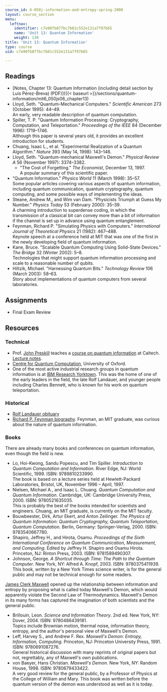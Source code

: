 ```yaml
---
course_id: 6-050j-information-and-entropy-spring-2008
layout: course_section
menu:
  leftnav:
    identifier: c7e90fb877bc7b01c552e131a7f97b65
    name: 'Unit 13: Quantum Information'
    weight: 130
title: 'Unit 13: Quantum Information'
type: course
uid: c7e90fb877bc7b01c552e131a7f97b65

---
```


Readings
--------

*   [Notes, Chapter 13: Quantum Information (including detail section by Luis Pérez-Breva) (PDF)]({{< baseurl >}}/sections/quantum-information/mit6_050js08_chapter13)
*   Lloyd, Seth. "Quantum-Mechanical Computers." _Scientific American_ 273 (October 1995): 44–49.  
    An early, very readable description of quantum computation.
*   Spiller, T. P. "Quantum Information Processing: Cryptography, Computation, and Teleportation." _Proceedings of the IEEE_ 84 (December 1996): 1719–1746.  
    Although this paper is several years old, it provides an excellent introduction for students.
*   Chuang, Isaac L., et al. "Experimental Realization of a Quantum Algorithm." _Nature_ 393 (May 14, 1998): 143–146.
*   Lloyd, Seth. "Quantum-mechanical Maxwell's Demon." _Physical Review A_ 56 (November 1997): 3374–3382.
    *   "The Cost of Forgetting." _The Economist_, December 13, 1997.  
        A popular summary of this scientific paper.
*   "Quantum Information." _Physics World_ 11 (March 1998): 35–57.  
    Some popular articles covering various aspects of quantum information, including quantum communication, quantum cryptography, quantum computing, and some possible ways of implementing the ideas.
*   Steane, Andrew M., and Wim van Dam. "Physicists Triumph at Guess My Number." _Physics Today_ 53 (February 2000): 35–39.  
    A charming introduction to superdense coding, in which the transmission of a classical bit can convey more than a bit of information if the channel is set up in advance using quantum entanglement.
*   Feynman, Richard P. "Simulating Physics with Computers." _International Journal of Theoretical Physics_ 21 (1982): 467–488.  
    Keynote speech at a conference held at MIT that was one of the first in the newly developing field of quantum information.
*   Kane, Bruce. "Scalable Quantum Computing Using Solid-State Devices." _The Bridge_ 32 (Winter 2002): 5–8.  
    Technologies that might support quantum information processing and scale to a reasonable number of qubits.
*   Hiltzik, Michael. "Harnessing Quantum Bits." _Technology Review_ 106 (March 2003): 58–63.  
    Story about implementations of quantum computers from several laboratories.

Assignments
-----------

*   Final Exam Review
    

Resources
---------

### Technical

*   Prof. [John Preskill](http://theory.caltech.edu/~preskill/) teaches a [course on quantum information](http://www.theory.caltech.edu/~preskill/ph219/index.html) at Caltech. [Lecture notes](http://theory.caltech.edu/~preskill/ph219/chap2_13.pdf).
*   [Centre for Quantum Computation](http://www.qubit.org/), University of Oxford.
*   One of the most active industrial research groups in quantum information is at [IBM Research Yorktown](https://www.research.ibm.com/labs/watson/). This was the home of one of the early leaders in the field, the late Rolf Landauer, and younger people including Charles Bennett, who is known for his work on quantum teleportation.

### Historical

*   [Rolf Landauer obituary](http://physicsweb.org/article/news/03/4/21)
*   [Richard P. Feynman biography](http://www-groups.dcs.st-andrews.ac.uk/~history/Biographies/Feynman.html). Feynman, an MIT graduate, was curious about the nature of quantum information.

### Books

There are already many books and conferences on quantum information, even though the field is new.

*   Lo, Hoi-Kwong, Sandu Popescu, and Tim Spiller. _Introduction to Quantum Computation and Information_. River Edge, NJ: World Scientific, 1999. ISBN: 9789810233990.  
    The book is based on a lecture series held at Hewlett-Packard Laboratories, Bristol, UK, November 1996 – April, 1997.
*   Nielsen, Michael A., and Isaac L. Chuang. _Quantum Computation and Quantum Information_. Cambridge, UK: Cambridge University Press, 2000. ISBN: 9780521635035.  
    This is probably the best of the books intended for scientists and engineers. Chuang, an MIT graduate, is currently on the MIT faculty.
*   Bouwbeester, Dirk, Artur Ekert, and Anton Zeilinger. _The Physics of Quantum Information: Quantum Cryptography, Quantum Teleportation, Quantum Computation_. Berlin, Germany: Springer-Verlag, 2000. ISBN: 9783540667780.
*   Shapiro, Jeffrey H., and Hirota, Osamu. _Proceedings of the Sixth International Conference on Quantum Communication, Measurement, and Computing_. Edited by Jeffrey H. Shapiro and Osamu Hirota. Princeton, NJ: Rinton Press, 2003. ISBN: 9781589490307.
*   Johnson, George. _A Shortcut through Time: The Path to the Quantum Computer_. New York, NY: Alfred A. Knopf, 2003. ISBN: 9780375411939.  
    This book, written by a New York Times science writer, is for the general public and may not be technical enough for some readers.

[James Clerk Maxwell](http://www-groups.dcs.st-andrews.ac.uk/~history/Biographies/Maxwell.html) opened up the relationship between information and entropy by proposing what is called today Maxwell's Demon, which would apparently violate the Second Law of Thermodynamics. Maxwell's Demon in its many forms has captured the imagination of both scientists and the general public.

*   Brillouin, Leon. _Science and Information Theory_. 2nd ed. New York, NY: Dover, 2004. ISBN: 9780486439181.  
    Topics include Brownian motion, thermal noise, information theory, entropy, and the author's personal view of Maxwell's Demon.
*   Leff, Harvey S., and Andrew F. Rex. _Maxwell's Demon: Entropy, Information, Computing_. Princeton, NJ: Princeton University Press, 1991. ISBN: 9780691087276.  
    General historical discussion with many reprints of original papers but not, regrettably, any of Maxwell's own publications.
*   von Baeyer, Hans Christian. _Maxwell's Demon_. New York, NY: Random House, 1998. ISBN: 9780679433422.  
    A very good review for the general public, by a Professor of Physics at the College of William and Mary. This book was written before the quantum version of the demon was understood as well as it is today.
